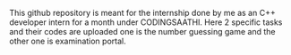 This github repository is meant for the internship done by me as an C++ developer intern for a month under CODINGSAATHI.
Here 2 specific tasks and their codes are uploaded one is the number guessing game and the other one is examination portal.

